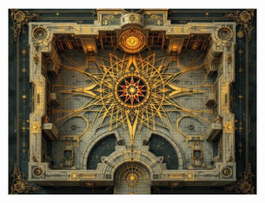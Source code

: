 ![The Rational Citadel's layout featuring the main chamber, logic sanctum, and wild dream zone. Include thought pattern flows, calculation nodes, and perfect reasoning points. Style: Philosophical blueprint meets cosmic mathematics, with consciousness systems transformed into eldritch patterns. Compass rose made of intersecting synaptic paths.](map_caption_1.jpeg)
